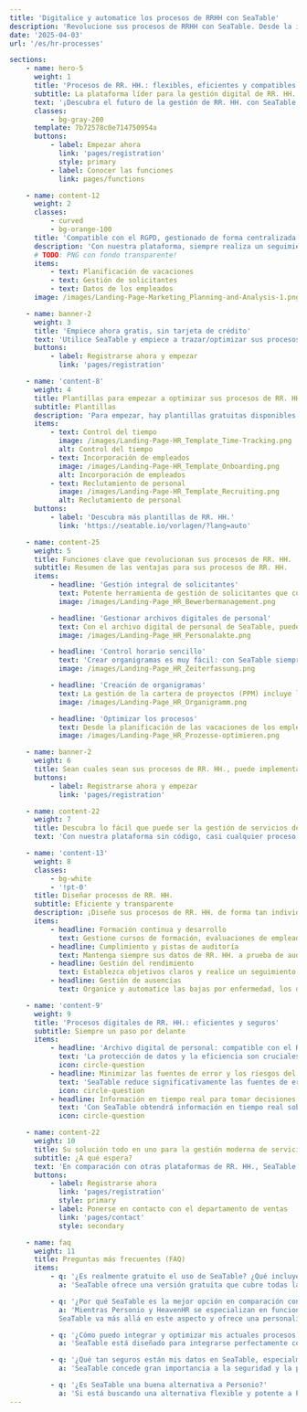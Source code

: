 ```yaml
---
title: 'Digitalice y automatice los procesos de RRHH con SeaTable'
description: 'Revolucione sus procesos de RRHH con SeaTable. Desde la incorporación hasta el registro de tiempos: aumente la eficiencia de su departamento de RRHH.'
date: '2025-04-03'
url: '/es/hr-processes'

sections:
    - name: hero-5
      weight: 1
      title: 'Procesos de RR. HH.: flexibles, eficientes y compatibles con el RGPD.'
      subtitle: La plataforma líder para la gestión digital de RR. HH.
      text: '¡Descubra el futuro de la gestión de RR. HH. con SeaTable! Optimice, digitalice y automatice sus procesos de RR. HH. ¡Diseñe sus propios procesos sin necesidad de conocimientos de programación!'
      classes:
          - bg-gray-200
      template: 7b72578c0e714750954a
      buttons:
          - label: Empezar ahora
            link: 'pages/registration'
            style: primary
          - label: Conocer las funciones
            link: pages/functions

    - name: content-12
      weight: 2
      classes:
          - curved
          - bg-orange-100
      title: 'Compatible con el RGPD, gestionado de forma centralizada y eficiente en un solo lugar.'
      description: 'Con nuestra plataforma, siempre realiza un seguimiento de todas las tareas importantes y ahorra un tiempo valioso.'
      # TODO: PNG con fondo transparente!
      items:
          - text: Planificación de vacaciones
          - text: Gestión de solicitantes
          - text: Datos de los empleados
      image: /images/Landing-Page-Marketing_Planning-and-Analysis-1.png

    - name: banner-2
      weight: 3
      title: 'Empiece ahora gratis, sin tarjeta de crédito'
      text: 'Utilice SeaTable y empiece a trazar/optimizar sus procesos de RR. HH. de inmediato, de forma gratuita y sin tarjeta de crédito. Regístrese hoy mismo y descubra lo fácil que es utilizar la plataforma.'
      buttons:
          - label: Registrarse ahora y empezar
            link: 'pages/registration'

    - name: 'content-8'
      weight: 4
      title: Plantillas para empezar a optimizar sus procesos de RR. HH.
      subtitle: Plantillas
      description: 'Para empezar, hay plantillas gratuitas disponibles específicamente para los procesos de RR. HH., así como un curso en línea gratuito que le guía paso a paso hasta su primera base propia. ¡Experimente lo fácil que es llevar la gestión de sus procesos de RR. HH. al siguiente nivel con SeaTable!<br/><br/>**Importe plantillas a su cuenta de SeaTable con un solo clic**'
      items:
          - text: Control del tiempo
            image: /images/Landing-Page-HR_Template_Time-Tracking.png
            alt: Control del tiempo
          - text: Incorporación de empleados
            image: /images/Landing-Page-HR_Template_Onboarding.png
            alt: Incorporación de empleados
          - text: Reclutamiento de personal
            image: /images/Landing-Page-HR_Template_Recruiting.png
            alt: Reclutamiento de personal
      buttons:
          - label: 'Descubra más plantillas de RR. HH.'
            link: 'https://seatable.io/vorlagen/?lang=auto'

    - name: content-25
      weight: 5
      title: Funciones clave que revolucionan sus procesos de RR. HH.
      subtitle: Resumen de las ventajas para sus procesos de RR. HH.
      items:
          - headline: 'Gestión integral de solicitantes'
            text: Potente herramienta de gestión de solicitantes que cubre todo el proceso de contratación, desde la recepción hasta el rechazo de una solicitud. Optimice su proceso de contratación y mejore la experiencia del candidato.
            image: /images/Landing-Page_HR_Bewerbermanagement.png

          - headline: 'Gestionar archivos digitales de personal'
            text: Con el archivo digital de personal de SeaTable, puede digitalizar y almacenar de forma segura sus archivos de personal. Gracias a una estructura clara para el archivo electrónico de personal y al cumplimiento de los plazos de conservación, siempre cumplirá con la ley.
            image: /images/Landing-Page_HR_Personalakte.png

          - headline: 'Control horario sencillo'
            text: 'Crear organigramas es muy fácil: con SeaTable siempre tendrá a la vista la estructura de su empresa y podrá mostrar los organigramas de forma rápida y clara.'
            image: /images/Landing-Page_HR_Zeiterfassung.png

          - headline: 'Creación de organigramas'
            text: La gestión de la cartera de proyectos (PPM) incluye la gestión de todos los proyectos de una organización. La gestión de carteras de proyectos es intensiva en datos y requiere la evaluación de muchos proyectos.
            image: /images/Landing-Page_HR_Organigramm.png

          - headline: 'Optimizar los procesos'
            text: Desde la planificación de las vacaciones de los empleados hasta los informes de gastos de viaje, pasando por los complejos procesos de incorporación y desincorporación, SeaTable le ofrece todas las herramientas para optimizar sus procesos de RR. HH. y minimizar los errores.
            image: /images/Landing-Page_HR_Prozesse-optimieren.png

    - name: banner-2
      weight: 6
      title: Sean cuales sean sus procesos de RR. HH., puede implementarlos con SeaTable
      buttons:
          - label: Registrarse ahora y empezar
            link: 'pages/registration'

    - name: content-22
      weight: 7
      title: Descubra lo fácil que puede ser la gestión de servicios de RR. HH.
      text: 'Con nuestra plataforma sin código, casi cualquier proceso de RR. HH. puede asignarse en su aplicación.'

    - name: 'content-13'
      weight: 8
      classes:
          - bg-white
          - '!pt-0'
      title: Diseñar procesos de RR. HH.
      subtitle: Eficiente y transparente
      description: ¡Diseñe sus procesos de RR. HH. de forma tan individual y flexible como los necesite!
      items:
          - headline: Formación continua y desarrollo
            text: Gestione cursos de formación, evaluaciones de empleados y trayectorias profesionales con plantillas y flujos de trabajo fácilmente adaptables.
          - headline: Cumplimiento y pistas de auditoría
            text: Mantenga siempre sus datos de RR. HH. a prueba de auditorías con pistas de auditoría y flujos de trabajo compatibles con el RGPD.
          - headline: Gestión del rendimiento
            text: Establezca objetivos claros y realice un seguimiento del rendimiento de sus empleados con paneles e informes personalizables.
          - headline: Gestión de ausencias
            text: Organice y automatice las bajas por enfermedad, los días de vacaciones y otras ausencias con el planificador de vacaciones integrado.

    - name: 'content-9'
      weight: 9
      title: 'Procesos digitales de RR. HH.: eficientes y seguros'
      subtitle: Siempre un paso por delante
      items:
          - headline: 'Archivo digital de personal: compatible con el RGPD y seguro'
            text: 'La protección de datos y la eficiencia son cruciales para las soluciones modernas de RR. HH. SeaTable le ofrece una solución segura y compatible con el RGPD para su archivo digital de personal. Elija opciones de alojamiento flexibles: su propio servidor o la nube, en función de sus requisitos de protección de datos. Digitalice los archivos de personal sin esfuerzo. Implemente los plazos de conservación y diseñe el archivo electrónico de personal de forma individual y clara.'
            icon: circle-question
          - headline: Minimizar las fuentes de error y los riesgos del proceso
            text: 'SeaTable reduce significativamente las fuentes de error en los procesos de RR. HH. La automatización y la gestión centralizada de documentos reducen los errores manuales y los riesgos causados por entradas incorrectas o información obsoleta. El archivo electrónico de personal es claro, fácil de gestionar y legalmente seguro. A diferencia de Excel y muchas herramientas de RR. HH., SeaTable ofrece más control y seguridad para los datos confidenciales. Usted decide quién puede ver qué, protegiendo así contra el uso indebido.'
            icon: circle-question
          - headline: Información en tiempo real para tomar decisiones informadas
            text: 'Con SeaTable obtendrá información en tiempo real sobre todos los datos de RR. HH. Los directivos y los equipos de RR. HH. siempre tendrán acceso a la información actual para tomar decisiones informadas. Se pueden supervisar los indicadores clave importantes, como la satisfacción de los empleados, las tasas de asistencia o el progreso en el proceso de incorporación y desincorporación. Gracias a la integración y visualización de los datos, podrá identificar las tendencias de forma temprana y tomar medidas preventivas.'
            icon: circle-question

    - name: content-22
      weight: 10
      title: Su solución todo en uno para la gestión moderna de servicios de RR. HH.
      subtitle: ¿A qué espera?
      text: 'En comparación con otras plataformas de RR. HH., SeaTable es fácilmente personalizable y escalable. Con sus potentes funciones, puede diseñar sus **procesos de RR. HH. de forma clara y eficiente**. Por ejemplo, utilice el archivo digital de personal de forma gratuita en la versión básica para almacenar todos los datos de los empleados de forma centralizada y segura y acceder a ellos en cualquier momento. ¡Despídase de los procesos de RR. HH. ineficientes y propensos a errores con SeaTable!'
      buttons:
          - label: Registrarse ahora
            link: 'pages/registration'
            style: primary
          - label: Ponerse en contacto con el departamento de ventas
            link: 'pages/contact'
            style: secondary

    - name: faq
      weight: 11
      title: Preguntas más frecuentes (FAQ)
      items:
          - q: '¿Es realmente gratuito el uso de SeaTable? ¿Qué incluye la versión gratuita?'
            a: 'SeaTable ofrece una versión gratuita que cubre todas las funciones básicas que necesita para optimizar sus procesos de RRHH. Puede utilizar la plataforma de forma gratuita sin tener que facilitar una tarjeta de crédito. La versión gratuita le permite crear expedientes digitales de personal, gestionar procesos de RRHH, utilizar sistemas de registro de tiempos y mucho más. También tienes acceso a plantillas gratuitas específicas para RRHH que te ayudarán a empezar. Si necesita funciones avanzadas y más espacio de almacenamiento, puede pasar a una de nuestras asequibles versiones premium en cualquier momento'

          - q: '¿Por qué SeaTable es la mejor opción en comparación con Personio y HeavenHR?'
            a: 'Mientras Personio y HeavenHR se especializan en funciones específicas de RRHH, SeaTable destaca por su flexibilidad y capacidad de personalización. Personio es conocida por su sencilla herramienta de gestión de candidatos y la gestión de funciones básicas de RRHH como la planificación de vacaciones de los empleados. HeavenHR destaca por un proceso de incorporación claramente estructurado y un registro eficiente del tiempo de trabajo. Sin embargo, ambas plataformas tienen limitaciones en cuanto a personalización e integración en sistemas existentes.<br><br>
            SeaTable va más allá en este aspecto y ofrece una personalización completa para que pueda diseñar y optimizar individualmente procesos de RR.HH. como los procesos de incorporación y baja, el trabajo operativo de RR.HH. y la contabilidad de gastos de viaje. Con su flexible API y sus numerosas opciones de integración, SeaTable puede integrarse perfectamente en sus flujos de trabajo existentes y ofrece además un software digital de expedientes personales seguro y eficiente. En comparación con Personio y HeavenHR, SeaTable también ofrece más opciones de digitalización de los expedientes de personal para satisfacer las crecientes demandas de los procesos de recursos humanos'

          - q: '¿Cómo puedo integrar y optimizar mis actuales procesos de RRHH con SeaTable?'
            a: 'SeaTable está diseñado para integrarse perfectamente con sus procesos y sistemas de RRHH existentes. Gracias a su flexible API y a sus amplias opciones de integración, puede conectar fácilmente SeaTable con otras herramientas y plataformas. Además, SeaTable ofrece plantillas y flujos de trabajo personalizables que puede utilizar para optimizar sus procesos de RR.HH., como la gestión de candidatos, el registro del tiempo de trabajo, los procesos de incorporación y desvinculación, el desarrollo de los empleados y mucho más. SeaTable le ofrece un control total sobre sus operaciones de RRHH y le permite diseñar sus procesos de la forma que mejor se adapte a su organización'

          - q: '¿Qué tan seguros están mis datos en SeaTable, especialmente en términos de GDPR?'
            a: 'SeaTable concede gran importancia a la seguridad y la protección de los datos. La plataforma es totalmente compatible con GDPR y ofrece opciones flexibles de alojamiento y despliegue. Puede ejecutar SeaTable en la nube o en sus propios servidores para mantener un control total sobre sus datos. Todos los datos se almacenan de forma segura y puede establecer períodos de retención personalizados para su archivo digital de personal. Además, los controles de acceso basados en roles garantizan que sus datos estén siempre protegidos'

          - q: '¿Es SeaTable una buena alternativa a Personio?'
            a: 'Si está buscando una alternativa flexible y potente a Personio, SeaTable le ofrece la solución perfecta. Con la posibilidad de personalizar los procesos de RRHH y obtener una visión completa de sus procesos de RRHH, SeaTable es adecuado tanto para pequeñas como para grandes empresas. Ya se trate de sistemas de registro de tiempos, archivos digitales de personal o la posibilidad de crear un organigrama, SeaTable le ofrece una plataforma completa para optimizar sus procesos de RRHH'
---
```

